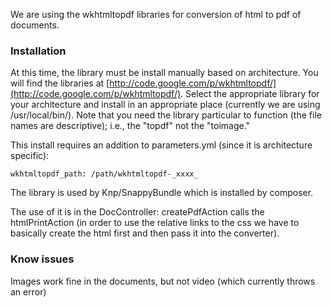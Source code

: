 We are using the wkhtmltopdf libraries for conversion of html to pdf of documents.

### Installation
At this time, the library must be install manually based on architecture.  You will find the libraries at
[http://code.google.com/p/wkhtmltopdf/](http://code.google.com/p/wkhtmltopdf/).  Select the appropriate library for your architecture and install in an appropriate place (currently we are using /usr/local/bin/).
Note that you need the library particular to function (the file names are descriptive); i.e., the "topdf" not the "toimage."

This install requires an addition to parameters.yml (since it is architecture specific):

    wkhtmltopdf_path: /path/wkhtmltopdf-_xxxx_

The library is used by Knp/SnappyBundle which is installed by composer.

The use of it is in the DocController:  createPdfAction calls the htmlPrintAction (in order to use the relative links to the css we have to basically create the html first and then pass it into the converter).

### Know issues
Images work fine in the documents, but not video (which currently throws an error)